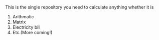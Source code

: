 This is the single repository you need to calculate anything whether it is 
1. Arithmatic
2. Matrix
3. Electricity bill
4. Etc.(More coming!)
